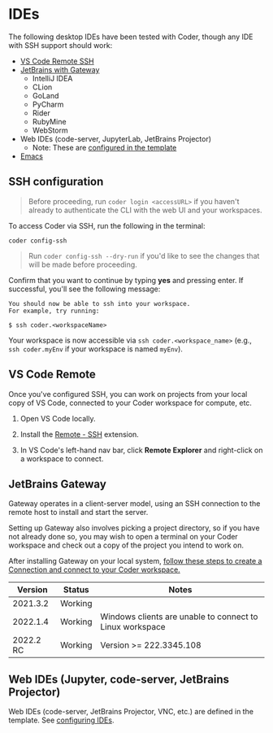 # IDEs

The following desktop IDEs have been tested with Coder, though any IDE with SSH
support should work:

- [VS Code Remote SSH](#vs-code-remote)
- [JetBrains with Gateway](./ides/configuring-gateway.md)
  - IntelliJ IDEA
  - CLion
  - GoLand
  - PyCharm
  - Rider
  - RubyMine
  - WebStorm
- Web IDEs (code-server, JupyterLab, JetBrains Projector)
  - Note: These are [configured in the template](./ides/configuring-web-ides.md)
- [Emacs](./ides/configuring-emacs-tramp.md)

## SSH configuration

> Before proceeding, run `coder login <accessURL>` if you haven't already to
> authenticate the CLI with the web UI and your workspaces.

To access Coder via SSH, run the following in the terminal:

```console
coder config-ssh
```

> Run `coder config-ssh --dry-run` if you'd like to see the changes that will be
> made before proceeding.

Confirm that you want to continue by typing **yes** and pressing enter. If
successful, you'll see the following message:

```console
You should now be able to ssh into your workspace.
For example, try running:

$ ssh coder.<workspaceName>
```

Your workspace is now accessible via `ssh coder.<workspace_name>` (e.g.,
`ssh coder.myEnv` if your workspace is named `myEnv`).

## VS Code Remote

Once you've configured SSH, you can work on projects from your local copy of VS
Code, connected to your Coder workspace for compute, etc.

1. Open VS Code locally.

1. Install the [Remote -
   SSH](https://marketplace.visualstudio.com/items?itemName=ms-vscode-remote.remote-ssh)
   extension.

1. In VS Code's left-hand nav bar, click **Remote Explorer** and right-click on
   a workspace to connect.

## JetBrains Gateway

Gateway operates in a client-server model, using an SSH connection to the remote
host to install and start the server.

Setting up Gateway also involves picking a project directory, so if you have not
already done so, you may wish to open a terminal on your Coder workspace and
check out a copy of the project you intend to work on.

After installing Gateway on your local system, [follow these steps to create a
Connection and connect to your Coder workspace.](./ides/configuring-gateway.md)

| Version   | Status  | Notes                                                    |
| --------- | ------- | -------------------------------------------------------- |
| 2021.3.2  | Working |                                                          |
| 2022.1.4  | Working | Windows clients are unable to connect to Linux workspace |
| 2022.2 RC | Working | Version >= 222.3345.108                                  |

## Web IDEs (Jupyter, code-server, JetBrains Projector)

Web IDEs (code-server, JetBrains Projector, VNC, etc.) are defined in the template. See [configuring IDEs](./ides/configuring-web-ides.md).
